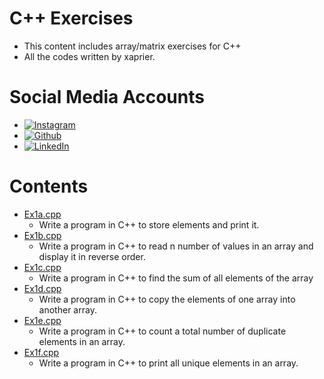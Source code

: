 # C++ Exercises
- This content includes array/matrix exercises for C++
- All the codes written by xaprier.

Social Media Accounts
=============
- [![Instagram](https://github.com/hussainweb/hussainweb/blob/main/icons/instagram.png)](http://instagram.com/xaprier) 
- [![Github](https://www.vectorlogo.zone/logos/github/github-ar21.svg)](http://github.com/xaprier)
- [![LinkedIn](https://github.com/hussainweb/hussainweb/blob/main/icons/linkedin.png)](https://www.linkedin.com/in/seymen-kalkan-819b01220/)

Contents
=============
- [Ex1a.cpp](https://github.com/xaprier/Cxx-Exercises/blob/master/Arrays/Ex1a.cpp)
  - Write a program in C++ to store elements and print it.
- [Ex1b.cpp](https://github.com/xaprier/Cxx-Exercises/blob/master/Arrays/Ex1b.cpp)
  - Write a program in C++ to read n number of values in an array and display it in reverse order.
- [Ex1c.cpp](https://github.com/xaprier/Cxx-Exercises/blob/master/Arrays/Ex1c.cpp)
  - Write a program in C++ to find the sum of all elements of the array
- [Ex1d.cpp](https://github.com/xaprier/Cxx-Exercises/blob/master/Arrays/Ex1d.cpp)
  - Write a program in C++ to copy the elements of one array into another array.
- [Ex1e.cpp](https://github.com/xaprier/Cxx-Exercises/blob/master/Arrays/Ex1e.cpp)
  - Write a program in C++ to count a total number of duplicate elements in an array.
- [Ex1f.cpp](https://github.com/xaprier/Cxx-Exercises/blob/master/Arrays/Ex1f.cpp)
  - Write a program in C++ to print all unique elements in an array.
